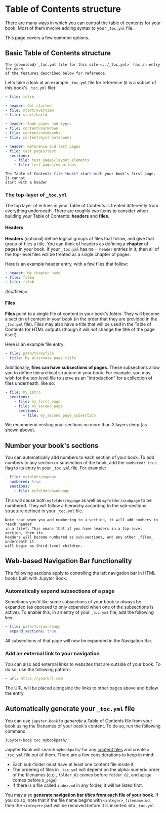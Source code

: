 # Table of Contents structure

There are many ways in which you can control the table of contents for
your book. Most of them involve adding syntax to your `_toc.yml` file.

This page covers a few common options.

## Basic Table of Contents structure

```{note}
The {download}`_toc.yml file for this site <../_toc.yml>` has an entry for each
of the features described below for reference.
```

Let's take a look at an example `_toc.yml` file
for reference (it is a subset of this book's `_toc.yml` file):

```yaml
- file: intro

- header: Get started
- file: start/overview
- file: start/build

- header: Book pages and types
- file: content/markdown
- file: content/notebooks
- file: content/myst-notebooks

- header: Reference and test pages
- file: test_pages/test
  sections:
    - file: test_pages/layout_elements
    - file: test_pages/equations
```

```{warning}
The Table of Contents file *must* start with your book's first page. It cannot
start with a header
```

### The top-layer of `_toc.yml`

The top layer of entries in your Table of Contents is treated differently from everything
underneath. There are roughly two items to consider when building your Table of Contents: **headers**
and **files**.


#### Headers

**Headers** (optional) define logical groups of files that follow, and give that group of files
a title. You can think of headers as defining a **chapter** of pages in your book. If your `_toc.yml`
has no `- header` entries in it, then all of the top-level files will be treated as a single chapter
of pages.

Here is an example header entry, with a few files that follow:

```yaml
- header: My chapter name
- file: filea
- file: fileb
```

(toc/files)=
#### Files

**Files** point to a single file of content in your book's folder. They will
become a section of content in your book (in the order that they are provided in
the `_toc.yml` file). Files may also have a title that will be used in the Table of Contents
for HTML outputs (though it will *not* change the title of the page itself).

Here is an example file entry:

```yaml
- file: path/to/myfile
  title: My alternate page title
```

Additionally, **files can have subsections of pages**. These subsections allow you
to define hierarchical structure in your book. For example, you may wish for the top-level
file to serve as an "introduction" for a collection of files underneath, like so:

```yaml
- file: my_intro
  sections:
    - file: my_first_page
    - file: my_second_page
      sections:
        - file: my_second_page_subsection
```

We recommend nesting your sections no more than 3 layers deep (as shown above).

## Number your book's sections

You can automatically add numbers to each section of your book. To add numbers
to any section or subsection of the book, add the `numbered: true` flag to its
entry in your `_toc.yml` file. For example:

```yaml
- file: myfolder/mypage
  numbered: true
  sections:
    - file: myfolder/asubpage
```

This will cause both `myfolder/mypage` as well as `myfolder/asubpage` to be
numbered. They will follow a hierarchy according to the sub-sections structure
defined in your `_toc.yml` file.

```{admonition} Numbering applies to _sections_ of your page
Note that when you add numbering to a section, it will add numbers to *each header
in a file*. This means that if you have headers in a top-level section, then its
headers will become numbered as sub-sections, and any other _files_ underneath it
will begin as third-level children.
```

## Web-based Navigation Bar functionality

The following sections apply to controlling the left navigation bar in
HTML books built with Jupyter Book.

### Automatically expand subsections of a page

Sometimes you'd like some subsections of your book to *always* be expanded (as opposed
to only expanded when one of the subsections is active). To enable this, in an entry of
your `_toc.yml` file, add the following key:

```yaml
- file: path/to/your/page
  expand_sections: true
```

All subsections of that page will now be expanded in the Navigation Bar.

### Add an external link to your navigation

You can also add external links to websites that are outside of your book.
To do so, use the following pattern:

```yaml
- url: https://yoururl.com
```

The URL will be placed alongside the links to other pages above and below the
entry.

## Automatically generate your `_toc.yml` file

You can use `jupyter-book` to *generate* a Table of Contents file from your book
using the filenames of your book's content. To do so, run the following command

```
jupyter-book toc mybookpath/
```

Jupyter Book will search `mybookpath/` for any [content files](../content-types/index)
and create a `_toc.yml` file out of them. There are a few considerations to keep in mind:

* Each sub-folder must have at least one content file inside it
* The ordering of files in `_toc.yml` will depend on the alpha-numeric order of
  the filenames (e.g., `folder_01` comes before `folder_02`, and `apage` comes
  before `b_page`)
* If there is a file called `index.md` in any folder, it will be listed first.

You may also **generate navigation bar *titles* from each file of your book**.
If you do so, note that if the file name begins with `<integer>_filename.md`, then
the `<integer>` part will be removed before it is inserted into `_toc.yml`.
